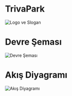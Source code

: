 # TrivaPark
![Logo ve Slogan](https://lh5.googleusercontent.com/hvgScNtbswB5hJj6U-NWPD7ssnoMZ97Ns0HbYhnuQ4BS7n9SSXaT3u3Oh0iJU96Nv03cb0i_g4_s0WFfkaIp=w4096-h2338-rw)

# Devre Şeması
![Devre Şeması](https://lh3.googleusercontent.com/C72NCahLoZhytcBsaESb29qXrieU2FzN2JtnLtS-FQW_L-gZCgL0VCSqTU28OwCu78xkrIwLX8lcLwEN9Tic=w4096-h2338-rw)

# Akış Diyagramı
![Akış Diyagramı](https://lh5.googleusercontent.com/Uoer6H2S8TEinRqr9bQLBCGxuWYkbShGSJ7n9fgY20B_gbN2crd_d3WadCLhGrrK-eBWQqve33u4VISkU-Hv=w4096-h2338-rw)
